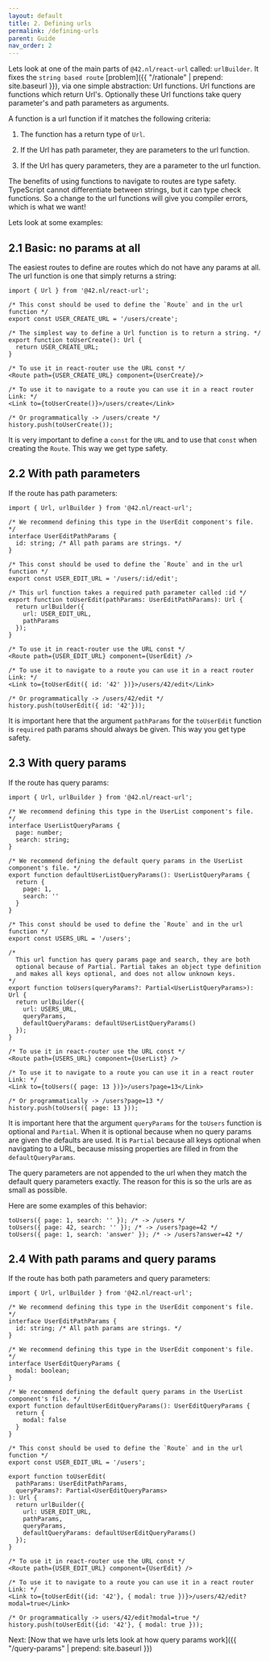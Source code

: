 ```yaml
---
layout: default
title: 2. Defining urls
permalink: /defining-urls
parent: Guide
nav_order: 2
---
```


Lets look at one of the main parts of `@42.nl/react-url` called:
`urlBuilder`. It fixes the `string based route` [problem]({{ "/rationale" | prepend: site.baseurl }}), via one simple
abstraction: Url functions. Url functions are functions which return Url's.
Optionally these Url functions take query parameter's and path parameters
as arguments.

A function is a url function if it matches the following criteria:

1. The function has a return type of `Url`.

2. If the Url has path parameter, they are parameters to the url function.

3. If the Url has query parameters, they are a parameter to the url function.


The benefits of using functions to navigate to routes are type safety.
TypeScript cannot differentiate between strings, but it can type check
functions. So a change to the url functions will give you compiler
errors, which is what we want!

Lets look at some examples:

## 2.1 Basic: no params at all

The easiest routes to define are routes which do not have any params
at all. The url function is one that simply returns a string:

```tsx
import { Url } from '@42.nl/react-url';

/* This const should be used to define the `Route` and in the url function */
export const USER_CREATE_URL = '/users/create';

/* The simplest way to define a Url function is to return a string. */
export function toUserCreate(): Url {
  return USER_CREATE_URL;
}

/* To use it in react-router use the URL const */
<Route path={USER_CREATE_URL} component={UserCreate}/>

/* To use it to navigate to a route you can use it in a react router Link: */
<Link to={toUserCreate()}>/users/create</Link>

/* Or programmatically -> /users/create */
history.push(toUserCreate());
```

It is very important to define a `const` for the `URL` and to use
that `const` when creating the `Route`. This way we get type safety.

## 2.2 With path parameters

If the route has path parameters:

```tsx
import { Url, urlBuilder } from '@42.nl/react-url';

/* We recommend defining this type in the UserEdit component's file. */
interface UserEditPathParams {
  id: string; /* All path params are strings. */
}

/* This const should be used to define the `Route` and in the url function */
export const USER_EDIT_URL = '/users/:id/edit';

/* This url function takes a required path parameter called :id */
export function toUserEdit(pathParams: UserEditPathParams): Url {
  return urlBuilder({
    url: USER_EDIT_URL,
    pathParams
  });
}

/* To use it in react-router use the URL const */
<Route path={USER_EDIT_URL} component={UserEdit} />

/* To use it to navigate to a route you can use it in a react router Link: */
<Link to={toUserEdit({ id: '42' })}>/users/42/edit</Link>

/* Or programmatically -> /users/42/edit */
history.push(toUserEdit({ id: '42'}));
```

It is important here that the argument `pathParams` for the `toUserEdit`
function is `required` path params should always be given. This way
you get type safety.

## 2.3 With query params

If the route has query params:

```tsx
import { Url, urlBuilder } from '@42.nl/react-url';

/* We recommend defining this type in the UserList component's file. */
interface UserListQueryParams {
  page: number;
  search: string;
}

/* We recommend defining the default query params in the UserList component's file. */
export function defaultUserListQueryParams(): UserListQueryParams {
  return {
    page: 1,
    search: ''
  }
}

/* This const should be used to define the `Route` and in the url function */
export const USERS_URL = '/users';

/* 
  This url function has query params page and search, they are both
  optional because of Partial. Partial takes an object type definition
  and makes all keys optional, and does not allow unknown keys.
*/
export function toUsers(queryParams?: Partial<UserListQueryParams>): Url {
  return urlBuilder({
    url: USERS_URL,
    queryParams,
    defaultQueryParams: defaultUserListQueryParams()
  });
}

/* To use it in react-router use the URL const */
<Route path={USERS_URL} component={UserList} />

/* To use it to navigate to a route you can use it in a react router Link: */
<Link to={toUsers({ page: 13 })}>/users?page=13</Link>

/* Or programmatically -> /users?page=13 */
history.push(toUsers({ page: 13 }));
```

It is important here that the argument `queryParams` for the `toUsers`
function is optional and `Partial`. When it is optional because when no 
query params are given the defaults are used. It is `Partial` because
all keys optional when navigating to a URL, because missing properties
are filled in from the `defaultQueryParams`.

The query parameters are not appended to the url when they match
the default query parameters exactly. The reason for this is so 
the urls are as small as possible.

Here are some examples of this behavior:

```tsx
toUsers({ page: 1, search: '' }); /* -> /users */
toUsers({ page: 42, search: '' }); /* -> /users?page=42 */
toUsers({ page: 1, search: 'answer' }); /* -> /users?answer=42 */
```

## 2.4 With path params and query params

If the route has both path parameters and query parameters:

```tsx
import { Url, urlBuilder } from '@42.nl/react-url';

/* We recommend defining this type in the UserEdit component's file. */
interface UserEditPathParams {
  id: string; /* All path params are strings. */
}

/* We recommend defining this type in the UserEdit component's file. */
interface UserEditQueryParams {
  modal: boolean;
}

/* We recommend defining the default query params in the UserList component's file. */
export function defaultUserEditQueryParams(): UserEditQueryParams {
  return {
    modal: false
  }
}

/* This const should be used to define the `Route` and in the url function */
export const USER_EDIT_URL = '/users';

export function toUserEdit(
  pathParams: UserEditPathParams, 
  queryParams?: Partial<UserEditQueryParams>
): Url {
  return urlBuilder({
    url: USER_EDIT_URL,
    pathParams,
    queryParams,
    defaultQueryParams: defaultUserEditQueryParams()
  });
}

/* To use it in react-router use the URL const */
<Route path={USER_EDIT_URL} component={UserEdit} />

/* To use it to navigate to a route you can use it in a react router Link: */
<Link to={toUserEdit({id: '42'}, { modal: true })}>/users/42/edit?modal=true</Link>

/* Or programmatically -> users/42/edit?modal=true */
history.push(toUserEdit({id: '42'}, { modal: true }));
```

Next: [Now that we have urls lets look at how query params work]({{ "/query-params" | prepend: site.baseurl }})